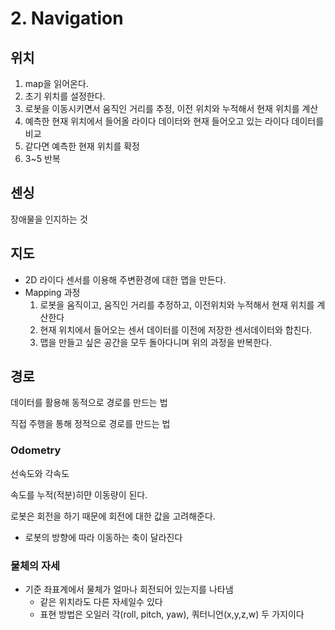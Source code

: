 # 2. Navigation





## 위치

1. map을 읽어온다.
2. 초기 위치를 설정한다.
3. 로봇을 이동시키면서 움직인 거리를 추정, 이전 위치와 누적해서 현재 위치를 계산
4. 예측한 현재 위치에서 들어올 라이다 데이터와 현재 들어오고 있는 라이다 데이터를 비교
5. 같다면 예측한 현재 위치를 확정
6. 3~5 반복

## 센싱

장애물을 인지하는 것









## 지도

- 2D 라이다 센서를 이용해 주변환경에 대한 맵을 만든다.
- Mapping 과정
  1. 로봇을 움직이고, 움직인 거리를 추정하고, 이전위치와 누적해서 현재 위치를 계산한다
  2. 현재 위치에서 들어오는 센서 데이터를 이전에 저장한 센서데이터와 합친다.
  3. 맵을 만들고 싶은 공간을 모두 돌아다니며 위의 과정을 반복한다.



## 경로

데이터를 활용해 동적으로 경로를 만드는 법

직접 주행을 통해 정적으로 경로를 만드는 법 







### Odometry







선속도와 각속도





속도를 누적(적분)히먄 이동량이 된다.

로봇은 회전을 하기 때문에 회전에 대한 값을 고려해준다.

- 로봇의 방향에 따라 이동하는 축이 달라진다











### 물체의 자세

- 기준 좌표계에서 물체가 얼마나 회전되어 있는지를 나타냄
  - 같은 위치라도 다른 자세일수 있다
  - 표현 방법은 오일러 각(roll, pitch, yaw), 쿼터니언(x,y,z,w) 두 가지이다